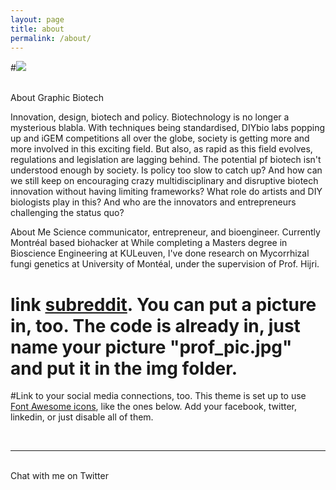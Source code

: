 ```yaml
---
layout: page
title: about
permalink: /about/
---
```


#<img class="col one right" src="/img/prof_pic.jpg">

<br/>
About Graphic Biotech

Innovation, design, biotech and policy.
Biotechnology is no longer a mysterious blabla. With techniques being standardised, DIYbio labs popping up and iGEM competitions all over the globe, society is getting more and more involved in this exciting field. But also, as rapid as this field evolves, regulations and legislation are lagging behind. The potential pf biotech isn't understood enough by society. Is policy too slow to catch up? And how can we still keep on encouraging crazy multidisciplinary and disruptive biotech innovation without having limiting frameworks? What role do artists and DIY biologists play in this?
And who are the innovators and entrepreneurs challenging the status quo?

About Me
Science communicator, entrepreneur, and bioengineer.
Currently Montréal based biohacker at <a href="http://brico.bio" target="Bricobio"></a>
While completing a Masters degree in Bioscience Engineering at KULeuven, I've done research on Mycorrhizal fungi genetics at University of Montéal, under the supervision of Prof. Hijri.

# link <a href="http://reddit.com" target="blank">subreddit</a>. You can put a picture in, too. The code is already in, just name your picture "prof_pic.jpg" and put it in the img folder.

#Link to your social media connections, too. This theme is set up to use <a href="http://fortawesome.github.io/Font-Awesome/" target="blank">Font Awesome icons</a>, like the ones below. Add your facebook, twitter, linkedin, or just disable all of them.


<br/>
<hr/>
<br/>
<span class="contacticon center">
	<a href="https://twitter.com/kenzasam" target="_blank"><i class="fa fa-twitter-square"></i></a>
</span>

<div class="col three caption">
	Chat with me on Twitter
</div>

